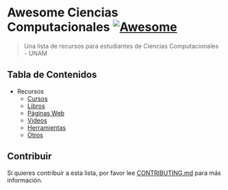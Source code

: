 # Awesome Ciencias Computacionales [![Awesome](https://awesome.re/badge.svg)](https://awesome.re)

> Una lista de recursos para estudiantes de Ciencias Computacionales - UNAM

## Tabla de Contenidos

- Recursos
  - [Cursos](./Recursos/Cursos.md)
  - [Libros](./Recursos/Libros.md)
  - [Páginas Web](./Recursos/PaginasWeb.md)
  - [Videos](./Recursos/Videos.md)
  - [Herramientas](./Recursos/Herramientas.md)
  - [Otros](./Recursos/Otros.md)

## Contribuir

Si quieres contribuir a esta lista, por favor lee [CONTRIBUTING.md](CONTRIBUTING.md) para más información.
